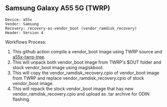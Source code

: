 ## Samsung Galaxy A55 5G (TWRP)
```
Device: a55x
Vendor: Samsung
Recovery: recovery-as-vendor_boot (vendor_ramdisk_recovery)
Header: Version 4
```
Workflows Process:
1. This github action compile a vendor_boot image using TWRP source and [a55x-twrp-tree](https://github.com/TheNoobDevs/android_device_samsung_a55x).
2. This will unpack both vendor_boot image from TWRP's $OUT folder and stock vendor_boot image using magiskboot.
3. This will copy the vendor_ramdisk_recovery.cpio of vendor_boot image from TWRP and replace vendor_ramdisk_recovery.cpio of stock vendor_boot image.
4. This will repack the stock vendor_boot image that has new vendor_ramdisk_recovery.cpio and upload as .tar archive for ODIN flashing.
